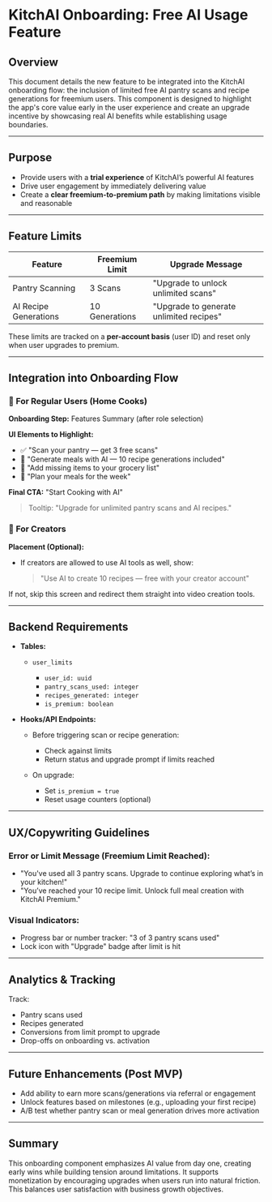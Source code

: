 # KitchAI Onboarding: Free AI Usage Feature

## Overview

This document details the new feature to be integrated into the KitchAI onboarding flow: the inclusion of limited free AI pantry scans and recipe generations for freemium users. This component is designed to highlight the app's core value early in the user experience and create an upgrade incentive by showcasing real AI benefits while establishing usage boundaries.

---

## Purpose

* Provide users with a **trial experience** of KitchAI’s powerful AI features
* Drive user engagement by immediately delivering value
* Create a **clear freemium-to-premium path** by making limitations visible and reasonable

---

## Feature Limits

| Feature               | Freemium Limit | Upgrade Message                         |
| --------------------- | -------------- | --------------------------------------- |
| Pantry Scanning       | 3 Scans        | "Upgrade to unlock unlimited scans"     |
| AI Recipe Generations | 10 Generations | "Upgrade to generate unlimited recipes" |

These limits are tracked on a **per-account basis** (user ID) and reset only when user upgrades to premium.

---

## Integration into Onboarding Flow

### 🔹 For Regular Users (Home Cooks)

**Onboarding Step:** Features Summary (after role selection)

**UI Elements to Highlight:**

* ✅ "Scan your pantry — get 3 free scans"
* 🍳 "Generate meals with AI — 10 recipe generations included"
* 🛒 "Add missing items to your grocery list"
* 📅 "Plan your meals for the week"

**Final CTA:** "Start Cooking with AI"

> Tooltip: "Upgrade for unlimited pantry scans and AI recipes."

### 🔸 For Creators

**Placement (Optional):**

* If creators are allowed to use AI tools as well, show:

  > "Use AI to create 10 recipes — free with your creator account"

If not, skip this screen and redirect them straight into video creation tools.

---

## Backend Requirements

* **Tables:**

  * `user_limits`

    * `user_id: uuid`
    * `pantry_scans_used: integer`
    * `recipes_generated: integer`
    * `is_premium: boolean`

* **Hooks/API Endpoints:**

  * Before triggering scan or recipe generation:

    * Check against limits
    * Return status and upgrade prompt if limits reached
  * On upgrade:

    * Set `is_premium = true`
    * Reset usage counters (optional)

---

## UX/Copywriting Guidelines

### Error or Limit Message (Freemium Limit Reached):

* "You've used all 3 pantry scans. Upgrade to continue exploring what’s in your kitchen!"
* "You’ve reached your 10 recipe limit. Unlock full meal creation with KitchAI Premium."

### Visual Indicators:

* Progress bar or number tracker: "3 of 3 pantry scans used"
* Lock icon with "Upgrade" badge after limit is hit

---

## Analytics & Tracking

Track:

* Pantry scans used
* Recipes generated
* Conversions from limit prompt to upgrade
* Drop-offs on onboarding vs. activation

---

## Future Enhancements (Post MVP)

* Add ability to earn more scans/generations via referral or engagement
* Unlock features based on milestones (e.g., uploading your first recipe)
* A/B test whether pantry scan or meal generation drives more activation

---

## Summary

This onboarding component emphasizes AI value from day one, creating early wins while building tension around limitations. It supports monetization by encouraging upgrades when users run into natural friction. This balances user satisfaction with business growth objectives.
